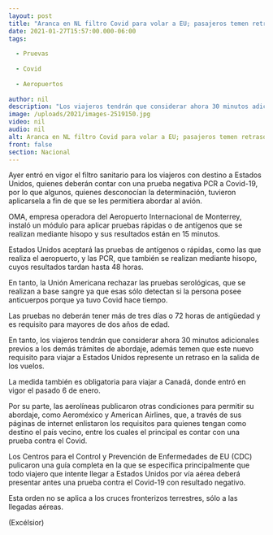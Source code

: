 ```yaml
---
layout: post
title: "Aranca en NL filtro Covid para volar a EU; pasajeros temen retrasos en vuelos"
date: 2021-01-27T15:57:00.000-06:00
tags:
  
  - Pruevas
  
  - Covid
  
  - Aeropuertos
  
author: nil
description: "Los viajeros tendrán que considerar ahora 30 minutos adicionales previos a los demás trámites de abordaje; emen que este nuevo requisito para viajar a EU retrase la salida de los vuelos"
image: /uploads/2021/images-2519150.jpg
video: nil
audio: nil
alt: Aranca en NL filtro Covid para volar a EU; pasajeros temen retrasos en vuelos
front: false
section: Nacional
---
```


Ayer entró en vigor el filtro sanitario para los viajeros con destino a Estados Unidos, quienes deberán contar con una prueba negativa PCR a Covid-19, por lo que algunos, quienes desconocían la determinación, tuvieron aplicarsela a fin de que se les permitiera abordar al avión.

OMA, empresa operadora del Aeropuerto Internacional de Monterrey, instaló un módulo para aplicar pruebas rápidas o de antígenos que se realizan mediante hisopo y sus resultados están en 15 minutos.

Estados Unidos aceptará las pruebas de antígenos o rápidas, como las que realiza el aeropuerto, y las PCR, que también se realizan mediante hisopo, cuyos resultados tardan hasta 48 horas.

En tanto, la Unión Americana rechazar las pruebas serológicas, que se realizan a base sangre ya que esas sólo detectan si la persona posee anticuerpos porque ya tuvo Covid hace tiempo.

Las pruebas no deberán tener más de tres días o 72 horas de antigüedad y es requisito para mayores de dos años de edad.

En tanto, los viajeros tendrán que considerar ahora 30 minutos adicionales previos a los demás trámites de abordaje, además temen que este nuevo requisito para viajar a Estados Unidos represente un retraso en la salida de los vuelos.

La medida también es obligatoria para viajar a Canadá, donde entró en vigor el pasado 6 de enero.

Por su parte, las aerolíneas publicaron otras condiciones para permitir su abordaje, como Aeroméxico y American Airlines, que, a través de sus páginas de internet enlistaron los requisitos para quienes tengan como destino el país vecino, entre los cuales el principal es contar con una prueba contra el Covid.

Los Centros para el Control y Prevención de Enfermedades de EU (CDC) pulicaron una guía completa en la que se especifica principalmente que todo viajero que intente llegar a Estados Unidos por vía aérea deberá presentar antes una prueba contra el Covid-19 con resultado negativo.

Esta orden no se aplica a los cruces fronterizos terrestres, sólo a las llegadas aéreas.

(Excélsior)